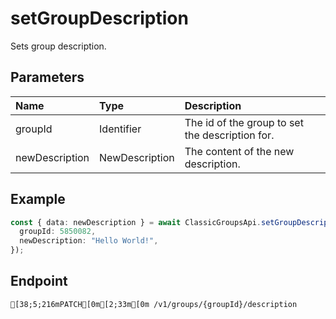 
# setGroupDescription
Sets group description.


## Parameters
| Name           | Type           | Description                                     |
| :------------- | :------------- | :---------------------------------------------- |
| groupId        | Identifier     | The id of the group to set the description for. |
| newDescription | NewDescription | The content of the new description.             |



## Example
```ts copy showLineNumbers
const { data: newDescription } = await ClassicGroupsApi.setGroupDescription({
  groupId: 5850082,
  newDescription: "Hello World!",
}); 
```



## Endpoint
```ansi
[38;5;216mPATCH[0m[2;33m[0m /v1/groups/{groupId}/description
```
  